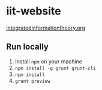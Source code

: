 # iit-website

[integratedinformationtheory.org](integratedinformationtheory.org)

## Run locally

1. Install `npm` on your machine
2. `npm install -g grunt grunt-cli`
3. `npm install`
4. `grunt preview`
